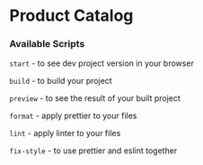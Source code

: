 # Product Catalog

### Available Scripts

`start` - to see dev project version in your browser

`build` - to build your project

`preview` - to see the result of your built project

`format` - apply prettier to your files

`lint` - apply linter to your files

`fix-style` - to use prettier and eslint together
